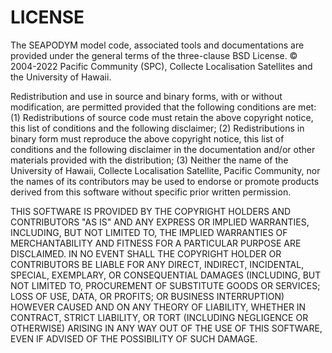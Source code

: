 # LICENSE
The SEAPODYM model code, associated tools and documentations are provided under the general terms of the three-clause BSD License. © 2004-2022 Pacific Community (SPC), Collecte Localisation Satellites and the University of Hawaii.

Redistribution and use in source and binary forms, with or without modification, are permitted provided that the following conditions are met: 
(1) Redistributions of source code must retain the above copyright notice, this list of conditions and the following disclaimer; 
(2) Redistributions in binary form must reproduce the above copyright notice, this list of conditions and the following disclaimer in the documentation and/or other materials provided with the distribution; 
(3) Neither the name of the University of Hawaii, Collecte Localisation Satellite, Pacific Community, nor the names of its contributors may be used to endorse or promote products derived from this software without specific prior written permission.

THIS SOFTWARE IS PROVIDED BY THE COPYRIGHT HOLDERS AND CONTRIBUTORS "AS IS" AND ANY EXPRESS OR IMPLIED WARRANTIES, INCLUDING, BUT NOT LIMITED TO, THE IMPLIED WARRANTIES OF MERCHANTABILITY AND FITNESS FOR A PARTICULAR PURPOSE ARE DISCLAIMED. IN NO EVENT SHALL THE COPYRIGHT HOLDER OR CONTRIBUTORS BE LIABLE FOR ANY DIRECT, INDIRECT, INCIDENTAL, SPECIAL, EXEMPLARY, OR CONSEQUENTIAL DAMAGES (INCLUDING, BUT NOT LIMITED TO, PROCUREMENT OF SUBSTITUTE GOODS OR SERVICES; LOSS OF USE, DATA, OR PROFITS; OR BUSINESS INTERRUPTION) HOWEVER CAUSED AND ON
ANY THEORY OF LIABILITY, WHETHER IN CONTRACT, STRICT LIABILITY, OR TORT (INCLUDING NEGLIGENCE OR OTHERWISE) ARISING IN ANY WAY OUT OF THE USE OF THIS SOFTWARE, EVEN IF ADVISED OF THE POSSIBILITY OF SUCH DAMAGE.
